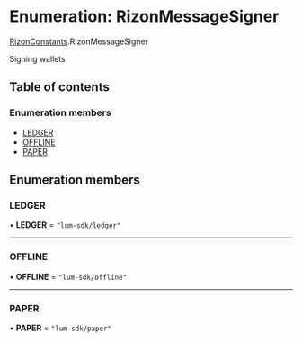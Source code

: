 # Enumeration: RizonMessageSigner

[RizonConstants](../modules/RizonConstants.md).RizonMessageSigner

Signing wallets

## Table of contents

### Enumeration members

- [LEDGER](RizonConstants.RizonMessageSigner.md#ledger)
- [OFFLINE](RizonConstants.RizonMessageSigner.md#offline)
- [PAPER](RizonConstants.RizonMessageSigner.md#paper)

## Enumeration members

### LEDGER

• **LEDGER** = `"lum-sdk/ledger"`

___

### OFFLINE

• **OFFLINE** = `"lum-sdk/offline"`

___

### PAPER

• **PAPER** = `"lum-sdk/paper"`
